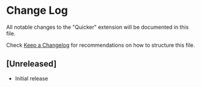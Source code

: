 # Change Log

All notable changes to the "Quicker" extension will be documented in this file.

Check [Keep a Changelog](http://keepachangelog.com/) for recommendations on how to structure this file.

## [Unreleased]

- Initial release

